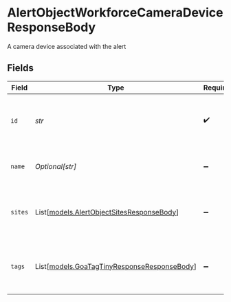 # AlertObjectWorkforceCameraDeviceResponseBody

A camera device associated with the alert


## Fields

| Field                                                                                                                                   | Type                                                                                                                                    | Required                                                                                                                                | Description                                                                                                                             | Example                                                                                                                                 |
| --------------------------------------------------------------------------------------------------------------------------------------- | --------------------------------------------------------------------------------------------------------------------------------------- | --------------------------------------------------------------------------------------------------------------------------------------- | --------------------------------------------------------------------------------------------------------------------------------------- | --------------------------------------------------------------------------------------------------------------------------------------- |
| `id`                                                                                                                                    | *str*                                                                                                                                   | :heavy_check_mark:                                                                                                                      | The ID of the camera device associated with the alert                                                                                   | 22222                                                                                                                                   |
| `name`                                                                                                                                  | *Optional[str]*                                                                                                                         | :heavy_minus_sign:                                                                                                                      | The name of the camera device                                                                                                           | Camera-123                                                                                                                              |
| `sites`                                                                                                                                 | List[[models.AlertObjectSitesResponseBody](../models/alertobjectsitesresponsebody.md)]                                                  | :heavy_minus_sign:                                                                                                                      | The list of sites associated with the camera device.                                                                                    |                                                                                                                                         |
| `tags`                                                                                                                                  | List[[models.GoaTagTinyResponseResponseBody](../models/goatagtinyresponseresponsebody.md)]                                              | :heavy_minus_sign:                                                                                                                      | The list of [tags](https://kb.samsara.com/hc/en-us/articles/360026674631-Using-Tags-and-Tag-Nesting) associated with the camera device. |                                                                                                                                         |